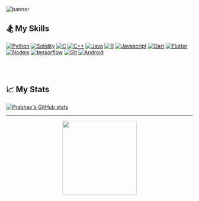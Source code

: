 ![banner](https://github.com/prabhav-pandya/prabhavpandya/blob/master/Banner.PNG)

## 🏂 My Skills

<a href="https://www.python.org/"> ![Python](https://img.shields.io/badge/Python-purple?style=for-the-badge&logo=python&logoColor=white)</a>
<a href="https://www.python.org/"> ![Solidity](https://img.shields.io/badge/Solidity-lightblue?style=for-the-badge&logo=Solidity&logoColor=blue)</a>
<a href="https://www.w3schools.com/c/"> ![C](https://img.shields.io/badge/C%20Language-pink?style=for-the-badge&logo=c&logoColor=eb34a1)</a>
<a href="https://www.w3schools.com/cpp/"> ![C++](https://img.shields.io/badge/C%2B%2B-blue?style=for-the-badge&logo=c%2B%2B&logoColor=white)</a>
<a href="https://www.java.com/en/"> ![Java](https://img.shields.io/badge/Java-831299?style=for-the-badge&logo=java&logoColor=white)</a>
<a href="https://www.r-project.org/"> ![R](https://img.shields.io/badge/R%20Language-cf0e7f?style=for-the-badge&logo=r&logoColor=white)</a>
<a href="https://www.javascript.com/"> ![Javascript](https://img.shields.io/badge/JavaScript-fa360a?style=for-the-badge&logo=javascript&logoColor=white)</a>
<a href="https://dart.dev/"> ![Dart](https://img.shields.io/badge/Dart-lightblue?style=for-the-badge&logo=dart&logoColor=blue)</a>
<a href="https://flutter.dev/"> ![Flutter](https://img.shields.io/badge/Flutter-lightblue?style=for-the-badge&logo=flutter&logoColor=darkblue)</a>
<a href="https://nodejs.org/en/"> ![Nodejs](https://img.shields.io/badge/Node.js-8a0afa?style=for-the-badge&logo=nodedotjs&logoColor=white)</a>
<a href="https://www.tensorflow.org/"> ![tensorflow](https://img.shields.io/badge/Tensorflow-orange?style=for-the-badge&logo=tensorflow&logoColor=white)</a>
<a href="https://git-scm.com/"> ![Git](https://img.shields.io/badge/Git-F05032?style=for-the-badge&logo=git&logoColor=white)</a>
<a href="https://www.android.com/"> ![Android](https://img.shields.io/badge/Android-lightgreen?style=for-the-badge&logo=android&logoColor=darkgreen)</a>

<br><br>
## 📈 My Stats
[![Prabhav's GitHub stats](https://github-readme-stats.vercel.app/api?username=prabhav-pandya&hide=issues&show_icons=true&theme=synthwave)](https://github.com/prabhav-pandya)

<hr>

<div style="text-align:center;">
  <img src="https://media.giphy.com/media/Y00kGZxsHEixxzAkhv/giphy.gif" width="200"/>
</div>


